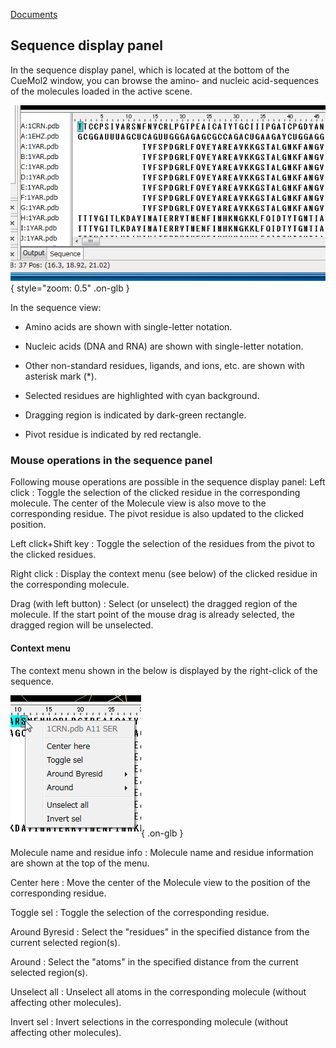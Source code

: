 [Documents](../../../en/Documents)
## Sequence display panel
In the sequence display panel, which is located at the bottom of the CueMol2 window, you can browse the amino- and nucleic acid-sequences of the molecules loaded in the active scene.


![seq-disp-panel1](../../../assets/images/cuemol2/SequenceDisplayPanel/seq-disp-panel1.png){ style="zoom: 0.5" .on-glb }


In the sequence view:

-  Amino acids are shown with single-letter notation.

-  Nucleic acids (DNA and RNA) are shown with single-letter notation.

-  Other non-standard residues, ligands, and ions, etc. are shown with asterisk mark (*).

-  Selected residues are highlighted with cyan background.

-  Dragging region is indicated by dark-green rectangle.

-  Pivot residue is indicated by red rectangle.


### Mouse operations in the sequence panel
Following mouse operations are possible in the sequence display panel:
Left click
:   Toggle the selection of the clicked residue in the corresponding molecule. The center of the Molecule view is also move to the corresponding residue. The pivot residue is also updated to the clicked position.

Left click+Shift key
:   Toggle the selection of the residues from the pivot to the clicked residues.

Right click
:   Display the context menu (see below) of the clicked residue in the corresponding molecule.

Drag (with left button)
:   Select (or unselect) the dragged region of the molecule. If the start point of the mouse drag is already selected, the dragged region will be unselected.


#### Context menu
The context menu shown in the below is displayed by the right-click of the sequence.

![seq-disp-panel-ctxtmenu1](../../../assets/images/cuemol2/SequenceDisplayPanel/seq-disp-panel-ctxtmenu1.png){ .on-glb }

Molecule name and residue info
:   Molecule name and residue information are shown at the top of the menu.

Center here
:   Move the center of the Molecule view to the position of the corresponding residue.

Toggle sel
:   Toggle the selection of the corresponding residue.

Around Byresid
:   Select the "residues" in the specified distance from the current selected region(s).

Around
:   Select the "atoms" in the specified distance from the current selected region(s).

Unselect all
:   Unselect all atoms in the corresponding molecule (without affecting other molecules).

Invert sel
:   Invert selections in the corresponding molecule (without affecting other molecules).

